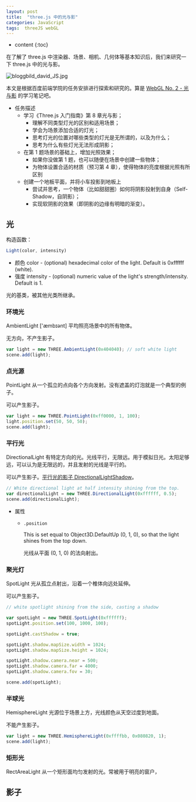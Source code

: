 ```yaml
---
layout: post
title:  "three.js 中的光与影"
categories: JavaScript
tags:  threeJS webGL
---
```


* content
{:toc}

在了解了 three.js 中渲染器、场景、相机、几何体等基本知识后，我们来研究一下 three.js 中的光与影。







![bloggbild_david_JS.jpg](https://ooo.0o0.ooo/2016/06/15/576125e78370d.jpg)

本文是根据百度前端学院的任务安排进行探索和研究的。算是 [WebGL No. 2 - 光与影](http://ife.baidu.com/course/detail/id/28) 的学习笔记吧。

- 任务描述
  - 学习《Three.js 入门指南》第 8 章光与影；
    - 理解不同类型灯光的区别和适用场景；
    - 学会为场景添加合适的灯光；
    - 思考灯光的位置对哪些类型的灯光是无所谓的，以及为什么；
    - 思考为什么有些灯光无法形成阴影；
  - 在第 1 题场景的基础上，增加光照效果；
    - 如果你没做第 1 题，也可以随便在场景中创建一些物体；
    - 为物体设置合适的材质（预习第 4 章），使得物体的亮度根据光照有所区别
  - 创建一个地板平面，并将小车投影到地板上
    - 尝试并思考，一个物体（比如甜甜圈）如何将阴影投射到自身（Self-Shadow，自阴影）；
    - 实现软阴影的效果（即阴影的边缘有明暗的渐变）。

## 光

构造函数：

```js
Light(color, intensity)
```

- 颜色 color - (optional) hexadecimal color of the light. Default is 0xffffff (white).
- 强度 intensity - (optional) numeric value of the light's strength/intensity. Default is 1.

光的基类，被其他光类所继承。

### 环境光

AmbientLight ['æmbɪənt] 平均照亮场景中的所有物体。

无方向，不产生影子。

```js
var light = new THREE.AmbientLight(0x404040); // soft white light
scene.add(light);
```  

### 点光源

PointLight 从一个孤立的点向各个方向发射。没有遮盖的灯泡就是一个典型的例子。

可以产生影子。

```js
var light = new THREE.PointLight(0xff0000, 1, 100);
light.position.set(50, 50, 50);
scene.add(light);
```

### 平行光

DirectionalLight 有特定方向的光。光线平行，无限远。用于模拟日光。太阳足够远，可以认为是无限远的，并且发射的光线是平行的。

可以产生影子。[平行光的影子 DirectionalLightShadow](https://threejs.org/docs/index.html#Reference/Lights.Shadows/DirectionalLightShadow)。

```js
// White directional light at half intensity shining from the top.
var directionalLight = new THREE.DirectionalLight(0xffffff, 0.5);
scene.add(directionalLight);
```

- 属性

  - `.position`

    This is set equal to Object3D.DefaultUp (0, 1, 0), so that the light shines from the top down.

    光线从平面 (0, 1, 0) 的法向射出。


### 聚光灯

SpotLight 光从孤立点射出，沿着一个椎体向远处延伸。

可以产生影子。

```js
// white spotlight shining from the side, casting a shadow

var spotLight = new THREE.SpotLight(0xffffff);
spotLight.position.set(100, 1000, 100);

spotLight.castShadow = true;

spotLight.shadow.mapSize.width = 1024;
spotLight.shadow.mapSize.height = 1024;

spotLight.shadow.camera.near = 500;
spotLight.shadow.camera.far = 4000;
spotLight.shadow.camera.fov = 30;

scene.add(spotLight);
```

### 半球光

HemisphereLight 光源位于场景上方，光线颜色从天空过度到地面。

不能产生影子。

```js
var light = new THREE.HemisphereLight(0xffffbb, 0x080820, 1);
scene.add(light);
```

### 矩形光

RectAreaLight 从一个矩形面均匀发射的光。常被用于明亮的窗户，

## 影子
